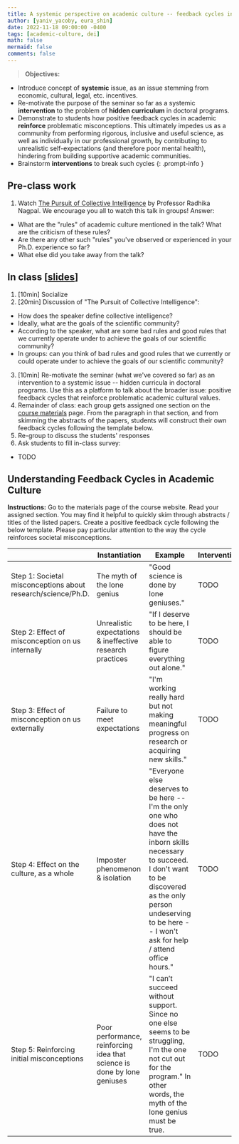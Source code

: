 ```yaml
---
title: A systemic perspective on academic culture -- feedback cycles in academic culture
author: [yaniv_yacoby, eura_shin]
date: 2022-11-18 09:00:00 -0400
tags: [academic-culture, dei]
math: false
mermaid: false
comments: false
---
```


> **Objectives:**
* Introduce concept of **systemic** issue, as an issue stemming from economic, cultural, legal, etc. incentives.
* Re-motivate the purpose of the seminar so far as a systemic **intervention** to the problem of **hidden curriculum** in doctoral programs.
* Demonstrate to students how positive feedback cycles in academic **reinforce** problematic misconceptions. This ultimately impedes us as a community from performing rigorous, inclusive and useful science, as well as individually in our professional growth, by contributing to unrealistic self-expectations (and therefore poor mental health), hindering from building supportive academic communities.
* Brainstorm **interventions** to break such cycles
{: .prompt-info }


## Pre-class work

1. Watch [The Pursuit of Collective Intelligence](https://cornell.hosted.panopto.com/Panopto/Pages/Viewer.aspx?id=01d4c974-d005-434a-8544-a8cf0179150f) by Professor Radhika Nagpal. We encourage you all to watch this talk in groups! Answer:
  * What are the "rules" of academic culture mentioned in the talk? What are the criticism of these rules? 
  * Are there any other such "rules" you've observed or experienced in your Ph.D. experience so far? 
  * What else did you take away from the talk?


## In class \[[slides](https://docs.google.com/presentation/d/1meP0gCiMPYTJKeKbjVHZeFeoS4eAS2sAA7a69RGR7AQ/edit?usp=sharing)\]

1. [10min] Socialize
2. [20min] Discussion of "The Pursuit of Collective Intelligence":
  * How does the speaker define collective intelligence?
  * Ideally, what are the goals of the scientific community?
  * According to the speaker, what are some bad rules and good rules that we currently operate under to achieve the goals of our scientific community?
  * In groups: can you think of bad rules and good rules that we currently or could operate under to achieve the goals of our scientific community?
3. [10min] Re-motivate the seminar (what we've covered so far) as an intervention to a systemic issue -- hidden curricula in doctoral programs. Use this as a platform to talk about the broader issue: positive feedback cycles that reinforce problematic academic cultural values.
4. Remainder of class: each group gets assigned one section on the [course materials](https://yanivyacoby.github.io/harvard-cs290/materials/) page. From the paragraph in that section, and from skimming the abstracts of the papers, students will construct their own feedback cycles following the template below.
5. Re-group to discuss the students' responses
6. Ask students to fill in-class survey:
  * TODO


## Understanding Feedback Cycles in Academic Culture

**Instructions:**
Go to the materials page of the course website. Read your assigned section. You may find it helpful to quickly skim through abstracts / titles of the listed papers.
Create a positive feedback cycle following the below template.
Please pay particular attention to the way the cycle reinforces societal misconceptions.

<table>
<thead>
  <tr>
    <th></th>
    <th>Instantiation</th>
    <th>Example</th>
    <th>Intervention</th>
  </tr>
</thead>
<tbody>
  <tr>
    <td>Step 1: Societal misconceptions about research/science/Ph.D.</td>
    <td>The myth of the lone genius</td>
    <td>"Good science is done by lone geniuses."</td>
    <td>TODO</td>
  </tr>
  <tr>
    <td>Step 2: Effect of misconception on us internally</td>
    <td>Unrealistic expectations &amp; ineffective research practices</td>
    <td>"If I deserve to be here, I should be able to figure everything out alone."</td>
    <td>TODO</td>
  </tr>
  <tr>
    <td>Step 3: Effect of misconception on us externally</td>
    <td>Failure to meet expectations </td>
    <td>"I'm working really hard but not making meaningful progress on research or acquiring new skills."</td>
    <td>TODO</td>
  </tr>
  <tr>
    <td>Step 4: Effect on the culture, as a whole</td>
    <td>Imposter phenomenon &amp; isolation </td>
    <td>"Everyone else deserves to be here -- I'm the only one who does not have the inborn skills necessary to succeed. I don't want to be discovered as the only person undeserving to be here -- I won't ask for help / attend office hours."</td>
    <td>TODO</td>
  </tr>
  <tr>
    <td>Step 5: Reinforcing initial misconceptions</td>
    <td>Poor performance, reinforcing idea that science is done by lone geniuses </td>
    <td>"I can’t succeed without support. Since no one else seems to be struggling, I'm the one not cut out for the program." In other words, the myth of the lone genius must be true.</td>
    <td>TODO</td>
  </tr>
</tbody>
</table>